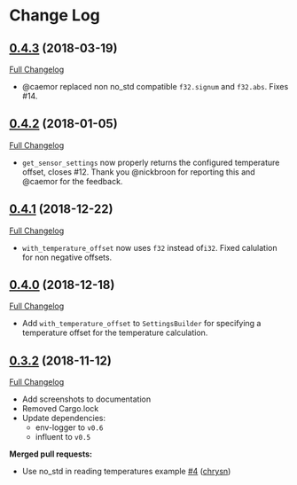 # Change Log
## [0.4.3](https://github.com/marcelbuesing/bme680/tree/0.4.3) (2018-03-19)
[Full Changelog](https://github.com/marcelbuesing/bme680/compare/0.4.2..0.4.3)
- @caemor replaced non no_std compatible `f32.signum` and `f32.abs`. Fixes #14.

## [0.4.2](https://github.com/marcelbuesing/bme680/tree/0.4.2) (2018-01-05)
[Full Changelog](https://github.com/marcelbuesing/bme680/compare/0.4.1..0.4.2)
- `get_sensor_settings` now properly returns the configured temperature offset, closes #12.
  Thank you @nickbroon for reporting this and @caemor for the feedback.

## [0.4.1](https://github.com/marcelbuesing/bme680/tree/0.4.1) (2018-12-22)
[Full Changelog](https://github.com/marcelbuesing/bme680/compare/0.4.0..0.4.1)
- `with_temperature_offset` now uses `f32` instead of`i32`. Fixed calulation for non negative offsets.

## [0.4.0](https://github.com/marcelbuesing/bme680/tree/0.4.0) (2018-12-18)
[Full Changelog](https://github.com/marcelbuesing/bme680/compare/0.3.2..0.4.0)
- Add `with_temperature_offset` to `SettingsBuilder` for specifying a temperature offset for the temperature calculation.

## [0.3.2](https://github.com/marcelbuesing/bme680/tree/0.3.2) (2018-11-12)
[Full Changelog](https://github.com/marcelbuesing/bme680/compare/0.3.1..0.3.2)
- Add screenshots to documentation
- Removed Cargo.lock
- Update dependencies:
  - env-logger to `v0.6`
  - influent to `v0.5`

**Merged pull requests:**
- Use no_std in reading temperatures example [\#4](https://github.com/marcelbuesing/bme680/pull/4) ([chrysn](https://github.com/chrysn))